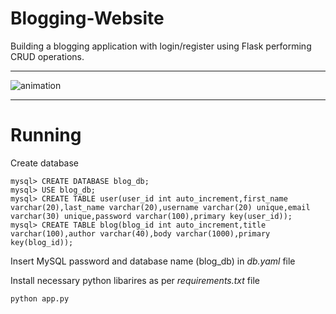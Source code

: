 # Blogging-Website
Building a blogging application with login/register using Flask performing CRUD operations. 

<hr>

![animation](Animation.gif)

<hr>

# Running 
Create database
```
mysql> CREATE DATABASE blog_db;
mysql> USE blog_db;
mysql> CREATE TABLE user(user_id int auto_increment,first_name varchar(20),last_name varchar(20),username varchar(20) unique,email varchar(30) unique,password varchar(100),primary key(user_id));
mysql> CREATE TABLE blog(blog_id int auto_increment,title varchar(100),author varchar(40),body varchar(1000),primary key(blog_id));
```
Insert MySQL password and database name (blog_db) in _db.yaml_ file

Install necessary python libarires as per _requirements.txt_ file
```
python app.py
```
